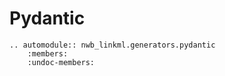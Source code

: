 # Pydantic

```{eval-rst}
.. automodule:: nwb_linkml.generators.pydantic
    :members:
    :undoc-members:
```